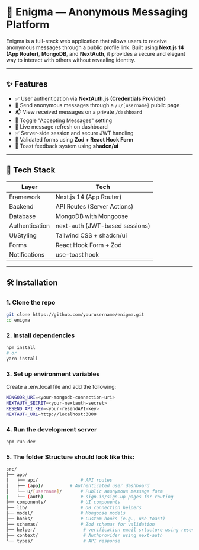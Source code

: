 # 🔐 Enigma — Anonymous Messaging Platform

Enigma is a full-stack web application that allows users to receive anonymous messages through a public profile link. Built using **Next.js 14 (App Router)**, **MongoDB**, and **NextAuth**, it provides a secure and elegant way to interact with others without revealing identity.

---

## ✨ Features

- ✅ User authentication via **NextAuth.js (Credentials Provider)**
- 📨 Send anonymous messages through a `/u/[username]` public page
- 📬 View received messages on a private `/dashboard`
- 🚫 Toggle "Accepting Messages" setting
- 🔁 Live message refresh on dashboard
- ✅ Server-side session and secure JWT handling
- 🧪 Validated forms using **Zod + React Hook Form**
- 🔔 Toast feedback system using **shadcn/ui**

---

## 🚀 Tech Stack

| Layer        | Tech                             |
|--------------|----------------------------------|
| Framework    | Next.js 14 (App Router)          |
| Backend      | API Routes (Server Actions)      |
| Database     | MongoDB with Mongoose            |
| Authentication | next-auth (JWT-based sessions) |
| UI/Styling   | Tailwind CSS + shadcn/ui         |
| Forms        | React Hook Form + Zod            |
| Notifications| use-toast hook                   |

---

## 🛠️ Installation

### 1. Clone the repo
```bash
git clone https://github.com/yourusername/enigma.git
cd enigma
```

### 2. Install dependencies
```bash
npm install
# or
yarn install
```
### 3. Set up environment variables
Create a .env.local file and add the following:
```bash
MONGODB_URI=<your-mongodb-connection-uri>
NEXTAUTH_SECRET=<your-nextauth-secret>
RESEND_API_KEY=<your-resendAPI-key>
NEXTAUTH_URL=http://localhost:3000
```
### 4. Run the development server
```bash
npm run dev
```
### 5. The folder Structure should look like this:
```bash
src/
├── app/
│   ├── api/                # API routes
│   ├── (app)/          # Authenticated user dashboard
│   └── u/[username]/       # Public anonymous message form
|   └── (auth)              # sign-in/sign-up pages for routing  
├── components/             # UI components
├── lib/                    # DB connection helpers
├── model/                  # Mongoose models
├── hooks/                  # Custom hooks (e.g., use-toast)
├── schemas/                # Zod schemas for validation
├── helper/                  # verification email srtucture using resend
├── context/                 # Authprovider using next-auth
└── types/                   # API response 
```
